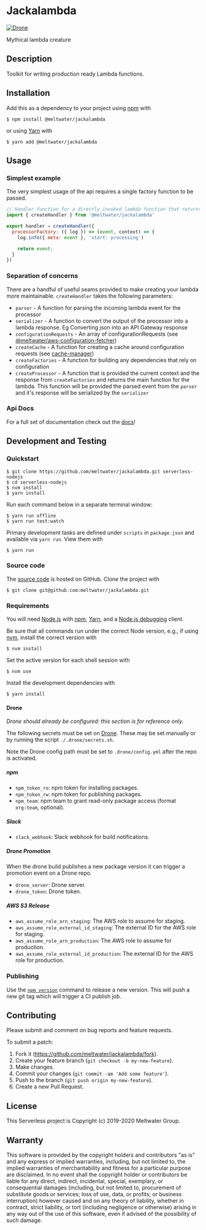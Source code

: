 # Jackalambda

[![Drone](https://drone.meltwater.io/api/badges/meltwater/jackalambda/status.svg?branch=master)](https://drone.meltwater.io/meltwater/jackalambda)

Mythical lambda creature

## Description

Toolkit for writing production ready Lambda functions.

## Installation

Add this as a dependency to your project using [npm] with

```
$ npm install @meltwater/jackalambda
```

or using [Yarn] with

```
$ yarn add @meltwater/jackalambda
```

[npm]: https://www.npmjs.com/
[Yarn]: https://yarnpkg.com/

## Usage

### Simplest example

The very simplest usage of the api requires a single factory function to be passed.

```javascript
// Handler function for a directly invoked lambda function that returns json
import { createHandler } from '@meltwater/jackalambda'

export handler = createHandler({
  processorFactory: ({ log }) => (event, context) => {
    log.info({ meta: event }, 'start: processing')

    return event;
  }
})
```

### Separation of concerns

There are a handful of useful seams provided to make creating your lambda more
maintainable. `createHandler` takes the following parameters:

- `parser` - A function for parsing the incoming lambda event for the processor
- `serializer` - A function to convert the output of the processor into a lambda response. Eg Converting json into an API Gateway response
- `configurationRequests` - An array of configurationRequests (see [@meltwater/aws-configuration-fetcher])
- `createCache` - A function for creating a cache around configuration requests (see [cache-manager])
- `createFactories` - A function for building any dependencies that rely on configuration
- `createProcessor` - A function that is provided the current context and the response from `createFactories` and returns the main function for the lambda. This function will be provided the parsed event from the `parser` and it's response will be serialized by the `serializer`

### Api Docs

For a full set of documentation check out the [docs]!

[docs]: /docs/README.md
[@meltwater/aws-configuration-fetcher]: https://github.com/meltwater/aws-configuration-fetcher
[cache-manager]: https://www.npmjs.com/package/cache-manager

## Development and Testing

### Quickstart

```
$ git clone https://github.com/meltwater/jackalambda.git serverless-nodejs
$ cd serverless-nodejs
$ nvm install
$ yarn install
```

Run each command below in a separate terminal window:

```
$ yarn run offline
$ yarn run test:watch
```

Primary development tasks are defined under `scripts` in `package.json`
and available via `yarn run`.
View them with

```
$ yarn run
```

### Source code

The [source code] is hosted on GitHub.
Clone the project with

```
$ git clone git@github.com:meltwater/jackalambda.git
```

[source code]: https://github.com/meltwater/jackalambda

### Requirements

You will need [Node.js] with [npm], [Yarn], and a [Node.js debugging] client.

Be sure that all commands run under the correct Node version, e.g.,
if using [nvm], install the correct version with

```
$ nvm install
```

Set the active version for each shell session with

```
$ nvm use
```

Install the development dependencies with

```
$ yarn install
```

[Node.js]: https://nodejs.org/
[Node.js debugging]: https://nodejs.org/en/docs/guides/debugging-getting-started/
[npm]: https://www.npmjs.com/
[nvm]: https://github.com/creationix/nvm

#### Drone

_Drone should already be configured: this section is for reference only._

The following secrets must be set on [Drone].
These may be set manually or by running the script `./.drone/secrets.sh`.

Note the Drone config path must be set to `.drone/config.yml`
after the repo is activated.

##### npm

- `npm_token_ro`: npm token for installing packages.
- `npm_token_rw`: npm token for publishing packages.
- `npm_team`: npm team to grant read-only package access
  (format `org:team`, optional).

##### Slack

- `slack_webhook`: Slack webhook for build notifications.

##### Drone Promotion

When the drone build publishes a new package version it can trigger
a promotion event on a Drone repo.

- `drone_server`: Drone server.
- `drone_token`: Drone token.

##### AWS S3 Release

- `aws_assume_role_arn_staging`: The AWS role to assume for staging.
- `aws_assume_role_external_id_staging`: The external ID for the AWS role for staging.
- `aws_assume_role_arn_production`: The AWS role to assume for production.
- `aws_assume_role_external_id_production`: The external ID for the AWS role for production.

[Drone]: https://drone.meltwater.io/

### Publishing

Use the [`npm version`][npm-version] command to release a new version.
This will push a new git tag which will trigger a CI publish job.

[npm-version]: https://docs.npmjs.com/cli/version

## Contributing

Please submit and comment on bug reports and feature requests.

To submit a patch:

1. Fork it (https://github.com/meltwater/jackalambda/fork).
2. Create your feature branch (`git checkout -b my-new-feature`).
3. Make changes.
4. Commit your changes (`git commit -am 'Add some feature'`).
5. Push to the branch (`git push origin my-new-feature`).
6. Create a new Pull Request.

## License

This Serverless project is Copyright (c) 2019-2020 Meltwater Group.

## Warranty

This software is provided by the copyright holders and contributors "as is" and
any express or implied warranties, including, but not limited to, the implied
warranties of merchantability and fitness for a particular purpose are
disclaimed. In no event shall the copyright holder or contributors be liable for
any direct, indirect, incidental, special, exemplary, or consequential damages
(including, but not limited to, procurement of substitute goods or services;
loss of use, data, or profits; or business interruption) however caused and on
any theory of liability, whether in contract, strict liability, or tort
(including negligence or otherwise) arising in any way out of the use of this
software, even if advised of the possibility of such damage.
